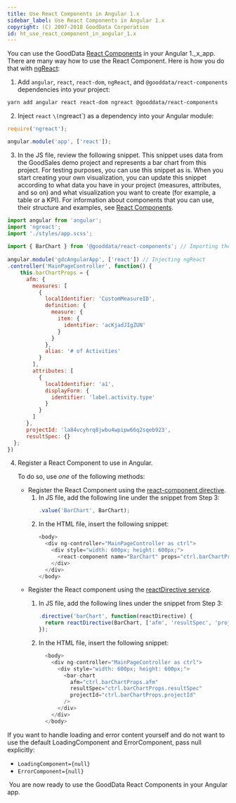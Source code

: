 ```yaml
---
title: Use React Components in Angular 1.x
sidebar_label: Use React Components in Angular 1.x
copyright: (C) 2007-2018 GoodData Corporation
id: ht_use_react_component_in_angular_1.x
---
```


You can use the GoodData [React Components](react_components.md) in your Angular 1._x_app. There are many way how to use the React Component. Here is how you do that with [ngReact](http://ngreact.github.io/ngReact/):

1. Add `angular`, `react`, `react-dom`, `ngReact`, and `@gooddata/react-components` dependencies into your project:

```bash
yarn add angular react react-dom ngreact @gooddata/react-components
```

2. Inject `react` `\(`ngreact`\) as a dependency into your Angular module:

```javascript
require('ngreact');

angular.module('app', ['react']);
```

3. In the JS file, review the following snippet.
   This snippet uses data from the GoodSales demo project and represents a bar chart from this project. For testing purposes, you can use this snippet as is.
   When you start creating your own visualization, you can update this snippet according to what data you have in your project \(measures, attributes, and so on\) and what visualization you want to create \(for example, a table or a KPI\). For information about components that you can use, their structure and examples, see [React Components](react_comnponents.md).

```javascript
import angular from 'angular';
import 'ngreact';
import './styles/app.scss';
 
import { BarChart } from '@gooddata/react-components'; // Importing the required components
 
angular.module('gdcAngularApp', ['react']) // Injecting ngReact
.controller('MainPageController', function() {
    this.barChartProps = {
      afm: {
        measures: [
          {
            localIdentifier: 'CustomMeasureID',
            definition: {
              measure: {
                item: {
                  identifier: 'acKjadJIgZUN'
                }
              }
            },
            alias: '# of Activities'
          }
        ],
        attributes: [
          {
            localIdentifier: 'a1',
            displayForm: {
              identifier: 'label.activity.type'
            }
          }
        ]
      },
      projectId: 'la84vcyhrq8jwbu4wpipw66q2sqeb923',
      resultSpec: {}
  };
})
```

4. Register a React Component to use in Angular.
 
   To do so, use _one_ of the following methods:
   * Register the React Component using the
     [react-component directive](https://github.com/ngReact/ngReact#the-react-component-directive).
     1. In JS file, add the following line under the snippet from Step 3:
        ```javascript
        .value('BarChart', BarChart);
        ```
     2. In the HTML file, insert the following snippet:
        ```javascript
        <body>
          <div ng-controller="MainPageController as ctrl">
            <div style="width: 600px; height: 600px;">
              <react-component name="BarChart" props="ctrl.barChartProps"/>
            </div>
          </div>
        </body>
        ```
   * Register the React component using the
     [reactDirective service](https://github.com/ngReact/ngReact#the-reactdirective-service).
     1. In JS file, add the following lines under the snippet from Step 3:
        ```javascript
        .directive('barChart', function(reactDirective) {
          return reactDirective(BarChart, ['afm', 'resultSpec', 'projectId']);
        });
        ```

     2. In the HTML file, insert the following snippet:
        ```javascript
          <body>
            <div ng-controller="MainPageController as ctrl">
              <div style="width: 600px; height: 600px;">
                <bar-chart
                  afm="ctrl.barChartProps.afm"
                  resultSpec="ctrl.barChartProps.resultSpec"
                  projectId="ctrl.barChartProps.projectId"
                />
              </div>
            </div>
          </body>
        ```

If you want to handle loading and error content yourself and do not want to use the default LoadingComponent and ErrorComponent, pass null explicitly:

* `LoadingComponent={null}`
* `ErrorComponent={null}`


 You are now ready to use the GoodData React Components in your Angular app.
